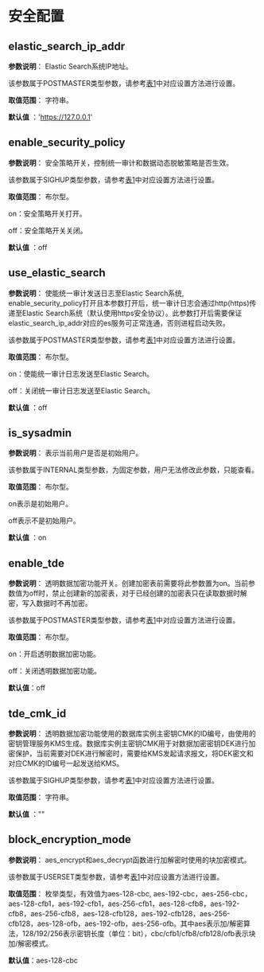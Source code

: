 # 安全配置<a name="ZH-CN_TOPIC_0311764209"></a>

## elastic\_search\_ip\_addr<a name="section12443144020298"></a>

**参数说明**： Elastic Search系统IP地址。

该参数属于POSTMASTER类型参数，请参考[表1](../DatabaseAdministrationGuide/参数设置.md#zh-cn_topic_0283137176_zh-cn_topic_0237121562_zh-cn_topic_0059777490_t91a6f212010f4503b24d7943aed6d846)中对应设置方法进行设置。

**取值范围**： 字符串。

**默认值** ：'https://127.0.0.1'

## enable\_security\_policy<a name="section18307271684"></a>

**参数说明**： 安全策略开关，控制统一审计和数据动态脱敏策略是否生效。

该参数属于SIGHUP类型参数，请参考[表1](../DatabaseAdministrationGuide/参数设置.md#zh-cn_topic_0283137176_zh-cn_topic_0237121562_zh-cn_topic_0059777490_t91a6f212010f4503b24d7943aed6d846)中对应设置方法进行设置。

**取值范围**： 布尔型。

on：安全策略开关打开。

off：安全策略开关关闭。

**默认值** ：off

## use\_elastic\_search<a name="section1383330112618"></a>

**参数说明**： 使能统一审计发送日志至Elastic Search系统, enable\_security\_policy打开且本参数打开后，统一审计日志会通过http\(https\)传递至Elastic Search系统（默认使用https安全协议）。此参数打开后需要保证elastic\_search\_ip\_addr对应的es服务可正常连通，否则进程启动失败。

该参数属于POSTMASTER类型参数，请参考[表1](../DatabaseAdministrationGuide/参数设置.md#zh-cn_topic_0283137176_zh-cn_topic_0237121562_zh-cn_topic_0059777490_t91a6f212010f4503b24d7943aed6d846)中对应设置方法进行设置。

**取值范围**： 布尔型。

on：使能统一审计日志发送至Elastic Search。

off：关闭统一审计日志发送至Elastic Search。

**默认值** ：off

## is\_sysadmin<a name="section872555562017"></a>

**参数说明**： 表示当前用户是否是初始用户。

该参数属于INTERNAL类型参数，为固定参数，用户无法修改此参数，只能查看。

**取值范围**： 布尔型。

on表示是初始用户。

off表示不是初始用户。

**默认值** ：on

## enable\_tde<a name="section17961238192110"></a>

**参数说明**： 透明数据加密功能开关。创建加密表前需要将此参数置为on。当前参数值为off时，禁止创建新的加密表，对于已经创建的加密表只在读取数据时解密，写入数据时不再加密。

该参数属于POSTMASTER类型参数，请参考[表1](../DatabaseAdministrationGuide/参数设置.md#zh-cn_topic_0283137176_zh-cn_topic_0237121562_zh-cn_topic_0059777490_t91a6f212010f4503b24d7943aed6d846)中对应设置方法进行设置。

**取值范围**： 布尔型。

on：开启透明数据加密功能。

off：关闭透明数据加密功能。

**默认值**：off

## tde\_cmk\_id<a name="section4132027193410"></a>

**参数说明**： 透明数据加密功能使用的数据库实例主密钥CMK的ID编号，由使用的密钥管理服务KMS生成。数据库实例主密钥CMK用于对数据加密密钥DEK进行加密保护，当前需要对DEK进行解密时，需要给KMS发起请求报文，将DEK密文和对应CMK的ID编号一起发送给KMS。

该参数属于SIGHUP类型参数，请参考[表1](../DatabaseAdministrationGuide/参数设置.md#zh-cn_topic_0283137176_zh-cn_topic_0237121562_zh-cn_topic_0059777490_t91a6f212010f4503b24d7943aed6d846)中对应设置方法进行设置。

**取值范围**： 字符串。

**默认值** ：""

## block\_encryption\_mode<a name="section18204135204"></a>

**参数说明**： aes\_encrypt和aes\_decrypt函数进行加解密时使用的块加密模式。

该参数属于USERSET类型参数，请参考[表1](../DatabaseAdministrationGuide/参数设置.md#zh-cn_topic_0283137176_zh-cn_topic_0237121562_zh-cn_topic_0059777490_t91a6f212010f4503b24d7943aed6d846)中对应设置方法进行设置。

**取值范围**： 枚举类型，有效值为aes-128-cbc, aes-192-cbc，aes-256-cbc，aes-128-cfb1，aes-192-cfb1，aes-256-cfb1，aes-128-cfb8，aes-192-cfb8，aes-256-cfb8，aes-128-cfb128，aes-192-cfb128，aes-256-cfb128，aes-128-ofb，aes-192-ofb，aes-256-ofb。其中aes表示加/解密算法，128/192/256表示密钥长度（单位：bit），cbc/cfb1/cfb8/cfb128/ofb表示块加/解密模式。

**默认值**：aes-128-cbc